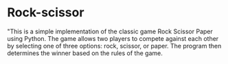 # Rock-scissor
"This is a simple implementation of the classic game Rock Scissor Paper using Python. The game allows two players to compete against each other by selecting one of three options: rock, scissor, or paper. The program then determines the winner based on the rules of the game. 
